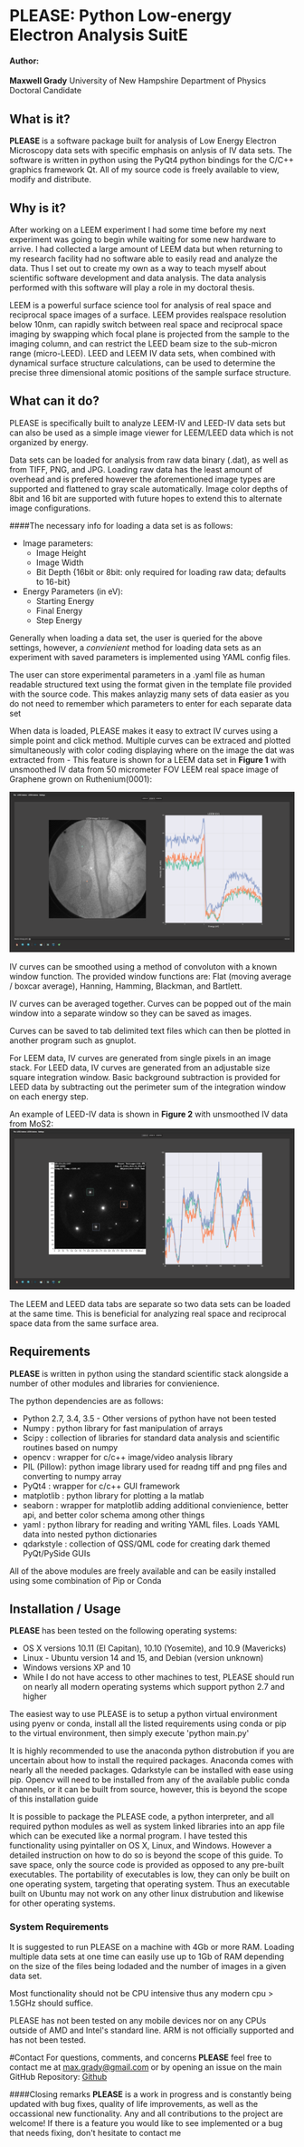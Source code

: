 # PLEASE: Python Low-energy Electron Analysis SuitE

#### Author: 
**Maxwell Grady** University of New Hampshire Department of Physics Doctoral Candidate


## What is it?
**PLEASE** is a software package built for analysis of Low Energy Electron Microscopy data sets with specific emphasis on anlysis of IV data sets. The software is written in python using the PyQt4 python bindings for the C/C++ graphics framework Qt. All of my source code is freely available to view, modify and distribute.

## Why is it?
After working on a LEEM experiment I had some time before my next experiment was going to begin while waiting for some new hardware to arrive. I had collected a large amount of LEEM data but when returning to my research facility had no software able to easily read and analyze the data. Thus I set out to create my own as a way to teach myself about scientific software development and data analysis. The data analysis performed with this software will play a role in my doctoral thesis.

LEEM is a powerful surface science tool for analysis of real space and reciprocal space images of a surface. LEEM provides realspace resolution below 10nm, can rapidly switch between real space and reciprocal space imaging by swapping which focal plane is projected from the sample to the imaging column, and can restrict the LEED beam size to the sub-micron range (micro-LEED). LEED and LEEM IV data sets, when combined with dynamical surface structure calculations, can be used to determine the precise three dimensional atomic positions of the sample surface structure.

## What can it do?
PLEASE is specifically built to analyze LEEM-IV and LEED-IV data sets but can also be used as a simple image viewer for LEEM/LEED data which is not organized by energy. 

Data sets can be loaded for analysis from raw data binary (.dat), as well as from TIFF, PNG, and JPG. Loading raw data has the least amount of overhead and is prefered however the aforementioned image types are supported and flattened to gray scale automatically. Image color depths of 8bit and 16 bit are supported with future hopes to extend this to alternate image configurations.

####The necessary info for loading a data set is as follows:
* Image parameters:
	* Image Height
	* Image Width 
	* Bit Depth {16bit or 8bit: only required for loading raw data; defaults to 16-bit}
* Energy Parameters (in eV):
	* Starting Energy
	* Final Energy
	* Step Energy

Generally when loading a data set, the user is queried for the above settings, however, 
a *convienient* method for loading data sets as an experiment with saved parameters is implemented using YAML config files.

The user can store experimental parameters in a .yaml file as human readable structured text using the format given in the template file provided with the source code. This makes anlayzig many sets of data easier as you do not need to remember which parameters to enter for each separate data set

When data is loaded, PLEASE makes it easy to extract IV curves using a simple point and click method. Multiple curves can be extraced and plotted simultaneously with color coding displaying where on the image the dat was extracted from - This feature is shown for a LEEM data set in **Figure 1** with unsmoothed IV data from 50 micrometer FOV LEEM real space image of Graphene grown on Ruthenium(0001):

![Figure 1](./img/example1.png)

IV curves can be smoothed using a method of convoluton with a known window function. The provided window functions are: Flat (moving average / boxcar average), Hanning, Hamming, Blackman, and Bartlett.

IV curves can be averaged together. Curves can be popped out of the main window into a separate window so they can be saved as images. 

Curves can be saved to tab delimited text files which can then be plotted in another program such as gnuplot.

For LEEM data, IV curves are generated from single pixels in an image stack. For LEED data, IV curves are generated from an adjustable size square integration window. Basic background subtraction is provided for LEED data by subtracting out the perimeter sum of the integration window on each energy step.

An example of LEED-IV data is shown in **Figure 2** with unsmoothed IV data from MoS2:
![Figure 2](./img/example2.png)

The LEEM and LEED data tabs are separate so two data sets can be loaded at the same time. This is beneficial for analyzing real space and reciprocal space data from the same surface area.

## Requirements
**PLEASE** is written in python using the standard scientific stack alongside a number of other modules and libraries for convienience.

The python dependencies are as follows:

* Python 2.7, 3.4, 3.5 - Other versions of python have not been tested
* Numpy : python library for fast manipulation of arrays
* Scipy : collection of libraries for standard data analysis and scientific routines based on numpy
* opencv : wrapper for c/c++ image/video analysis library
* PIL (Pillow): python image library used for readng tiff and png files and converting to numpy array
* PyQt4 : wrapper for c/c++ GUI framework
* matplotlib : python library for plotting a la matlab
* seaborn : wrapper for matplotlib adding additional convienience, better api, and better color schema among other things
* yaml : python library for reading and writing YAML files. Loads YAML data into nested python dictionaries
* qdarkstyle : collection of QSS/QML code for creating dark themed PyQt/PySide GUIs

All of the above modules are freely available and can be easily installed using some combination of Pip or Conda

## Installation / Usage
**PLEASE** has been tested on the following operating systems:

* OS X versions 10.11 (El Capitan), 10.10 (Yosemite), and 10.9 (Mavericks)
* Linux - Ubuntu version 14 and 15, and Debian (version unknown)
* Windows versions XP and 10
* While I do not have access to other machines to test, PLEASE should run on nearly all modern operating systems which support python 2.7 and higher

The easiest way to use PLEASE is to setup a python virtual environment using pyenv or conda, install all the listed requirements using conda or pip to the virtual environment, then simply execute 'python main.py'

It is highly recommended to use the anaconda python distrobution if you are uncertain about how to install the required packages. Anaconda comes with nearly all the needed packages. Qdarkstyle can be installed with ease using pip. Opencv will need to be installed from any of the available public conda channels, or it can be built from source, however, this is beyond the scope of this installation guide

It is possible to package the PLEASE code, a python interpreter, and all required python modules as well as system linked libraries into an app file which can be executed like a normal program. I have tested this functionality using pyintaller on OS X, Linux, and Windows. However a detailed instruction on how to do so is beyond the scope of this guide. To save space, only the source code is provided as opposed to any pre-built executables. The portability of executables is low, they can only be built on one operating system, targeting that operating system. Thus an executable built on Ubuntu may not work on any other linux distrubution and likewise for other operating systems.

### System Requirements
It is suggested to run PLEASE on a machine with 4Gb or more RAM.
Loading multiple data sets at one time can easily use up to 1Gb of RAM depending on the size of the files being lodaded and the number of images in a given data set.

Most functionality should not be CPU intensive thus any modern cpu > 1.5GHz should suffice.

PLEASE has not been tested on any mobile devices nor on any CPUs outside of AMD and Intel's standard line. ARM is not officially supported and has not been tested.

#Contact
For questions, comments, and concerns **PLEASE** feel free to contact me at max.grady@gmail.com or by opening an issue on the main GitHub Repository: [Github](http://www.github.com/mgrady3/pLEASE "PLEASE")

####Closing remarks
**PLEASE** is a work in progress and is constantly being updated with bug fixes, quality of life improvements, as well as the occassional new functionality. Any and all contributions to the project are welcome! If there is a feature you would like to see implemented or a bug that needs fixing, don't hesitate to contact me




